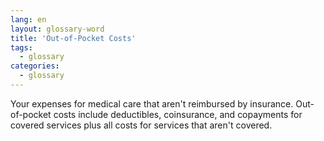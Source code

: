 ```yaml
---
lang: en
layout: glossary-word
title: 'Out-of-Pocket Costs'
tags:
  - glossary
categories:
  - glossary
---
```

Your expenses for medical care that aren't reimbursed by insurance. Out-of-pocket costs include deductibles, coinsurance, and copayments for covered services plus all costs for services that aren't covered.